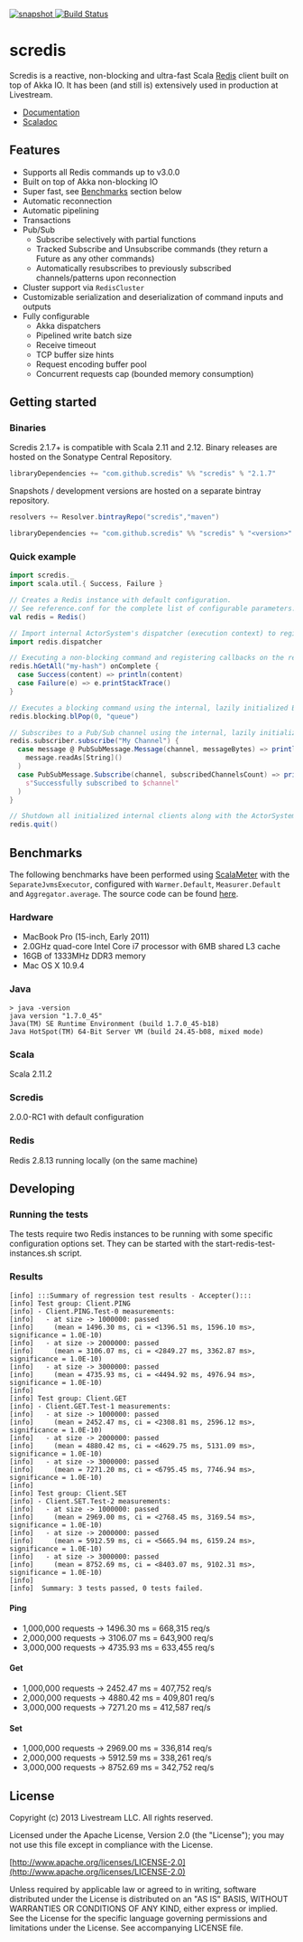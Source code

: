 [ ![snapshot](https://api.bintray.com/packages/jastice/maven/scredis/images/download.svg) ](https://bintray.com/jastice/maven/scredis/_latestVersion)
[![Build Status](https://travis-ci.org/scredis/scredis.svg?branch=master)](https://travis-ci.org/scredis/scredis)

# scredis

Scredis is a reactive, non-blocking and ultra-fast Scala [Redis](http://redis.io) client built on top of Akka IO. 
It has been (and still is) extensively used in production at Livestream.

* [Documentation](https://github.com/Livestream/scredis/wiki)
* [Scaladoc](http://livestream.github.io/scredis/api/snapshot/)

## Features
* Supports all Redis commands up to v3.0.0
* Built on top of Akka non-blocking IO
* Super fast, see [Benchmarks](#benchmarks) section below
* Automatic reconnection
* Automatic pipelining
* Transactions
* Pub/Sub
  * Subscribe selectively with partial functions
  * Tracked Subscribe and Unsubscribe commands (they return a Future as any other commands)
  * Automatically resubscribes to previously subscribed channels/patterns upon reconnection
* Cluster support via `RedisCluster`
* Customizable serialization and deserialization of command inputs and outputs
* Fully configurable
  * Akka dispatchers
  * Pipelined write batch size
  * Receive timeout
  * TCP buffer size hints
  * Request encoding buffer pool
  * Concurrent requests cap (bounded memory consumption)

## Getting started

### Binaries

Scredis 2.1.7+ is compatible with Scala 2.11 and 2.12.
Binary releases are hosted on the Sonatype Central Repository.

```scala
libraryDependencies += "com.github.scredis" %% "scredis" % "2.1.7"
```

Snapshots / development versions are hosted on a separate bintray repository.

```scala
resolvers += Resolver.bintrayRepo("scredis","maven")

libraryDependencies += "com.github.scredis" %% "scredis" % "<version>"
```

### Quick example
```scala
import scredis._
import scala.util.{ Success, Failure }

// Creates a Redis instance with default configuration.
// See reference.conf for the complete list of configurable parameters.
val redis = Redis()

// Import internal ActorSystem's dispatcher (execution context) to register callbacks
import redis.dispatcher

// Executing a non-blocking command and registering callbacks on the returned Future
redis.hGetAll("my-hash") onComplete {
  case Success(content) => println(content)
  case Failure(e) => e.printStackTrace()
}

// Executes a blocking command using the internal, lazily initialized BlockingClient
redis.blocking.blPop(0, "queue")

// Subscribes to a Pub/Sub channel using the internal, lazily initialized SubscriberClient
redis.subscriber.subscribe("My Channel") {
  case message @ PubSubMessage.Message(channel, messageBytes) => println(
    message.readAs[String]()
  )
  case PubSubMessage.Subscribe(channel, subscribedChannelsCount) => println(
    s"Successfully subscribed to $channel"
  )
}

// Shutdown all initialized internal clients along with the ActorSystem
redis.quit()
```

## Benchmarks

The following benchmarks have been performed using [ScalaMeter](http://scalameter.github.io/) with the 
`SeparateJvmsExecutor`, configured with `Warmer.Default`, `Measurer.Default` and `Aggregator.average`.
The source code can be found [here](https://github.com/Livestream/scredis/blob/master/src/test/scala/scredis/ClientBenchmark.scala).

### Hardware
* MacBook Pro (15-inch, Early 2011)
* 2.0GHz quad-core Intel Core i7 processor with 6MB shared L3 cache
* 16GB of 1333MHz DDR3 memory
* Mac OS X 10.9.4

### Java
```
> java -version
java version "1.7.0_45"
Java(TM) SE Runtime Environment (build 1.7.0_45-b18)
Java HotSpot(TM) 64-Bit Server VM (build 24.45-b08, mixed mode)
```

### Scala
Scala 2.11.2

### Scredis
2.0.0-RC1 with default configuration

### Redis
Redis 2.8.13 running locally (on the same machine)

## Developing

### Running the tests

The tests require two Redis instances to be running with some specific configuration options set. 
They can be started with the start-redis-test-instances.sh script.

### Results

```
[info] :::Summary of regression test results - Accepter():::
[info] Test group: Client.PING
[info] - Client.PING.Test-0 measurements:
[info]   - at size -> 1000000: passed
[info]     (mean = 1496.30 ms, ci = <1396.51 ms, 1596.10 ms>, significance = 1.0E-10)
[info]   - at size -> 2000000: passed
[info]     (mean = 3106.07 ms, ci = <2849.27 ms, 3362.87 ms>, significance = 1.0E-10)
[info]   - at size -> 3000000: passed
[info]     (mean = 4735.93 ms, ci = <4494.92 ms, 4976.94 ms>, significance = 1.0E-10)
[info]
[info] Test group: Client.GET
[info] - Client.GET.Test-1 measurements:
[info]   - at size -> 1000000: passed
[info]     (mean = 2452.47 ms, ci = <2308.81 ms, 2596.12 ms>, significance = 1.0E-10)
[info]   - at size -> 2000000: passed
[info]     (mean = 4880.42 ms, ci = <4629.75 ms, 5131.09 ms>, significance = 1.0E-10)
[info]   - at size -> 3000000: passed
[info]     (mean = 7271.20 ms, ci = <6795.45 ms, 7746.94 ms>, significance = 1.0E-10)
[info]
[info] Test group: Client.SET
[info] - Client.SET.Test-2 measurements:
[info]   - at size -> 1000000: passed
[info]     (mean = 2969.00 ms, ci = <2768.45 ms, 3169.54 ms>, significance = 1.0E-10)
[info]   - at size -> 2000000: passed
[info]     (mean = 5912.59 ms, ci = <5665.94 ms, 6159.24 ms>, significance = 1.0E-10)
[info]   - at size -> 3000000: passed
[info]     (mean = 8752.69 ms, ci = <8403.07 ms, 9102.31 ms>, significance = 1.0E-10)
[info]
[info]  Summary: 3 tests passed, 0 tests failed.
```

#### Ping
* 1,000,000 requests -> 1496.30 ms = 668,315 req/s
* 2,000,000 requests -> 3106.07 ms = 643,900 req/s
* 3,000,000 requests -> 4735.93 ms = 633,455 req/s

#### Get
* 1,000,000 requests -> 2452.47 ms = 407,752 req/s
* 2,000,000 requests -> 4880.42 ms = 409,801 req/s
* 3,000,000 requests -> 7271.20 ms = 412,587 req/s

#### Set
* 1,000,000 requests -> 2969.00 ms = 336,814 req/s
* 2,000,000 requests -> 5912.59 ms = 338,261 req/s
* 3,000,000 requests -> 8752.69 ms = 342,752 req/s


## License

Copyright (c) 2013 Livestream LLC. All rights reserved.

Licensed under the Apache License, Version 2.0 (the "License");
you may not use this file except in compliance with the License.

[http://www.apache.org/licenses/LICENSE-2.0](http://www.apache.org/licenses/LICENSE-2.0)

Unless required by applicable law or agreed to in writing, software
distributed under the License is distributed on an "AS IS" BASIS,
WITHOUT WARRANTIES OR CONDITIONS OF ANY KIND, either express or implied.
See the License for the specific language governing permissions and
limitations under the License. See accompanying LICENSE file.
